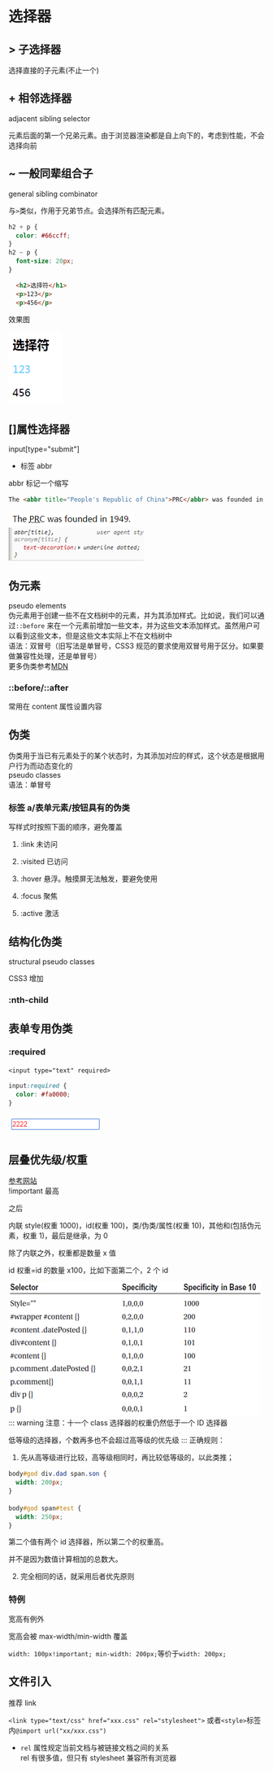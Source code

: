 # 选择器

## > 子选择器

选择直接的子元素(不止一个)

## + 相邻选择器

adjacent sibling selector

元素后面的第一个兄弟元素。由于浏览器渲染都是自上向下的，考虑到性能，不会选择向前

## ~ 一般同辈组合子

general sibling combinator

与`>`类似，作用于兄弟节点。会选择所有匹配元素。

```css
h2 + p {
  color: #66ccff;
}
h2 ~ p {
  font-size: 20px;
}
```

```html
  <h2>选择符</h1>
  <p>123</p>
  <p>456</p>
```

效果图

![效果图](../images/f2e8c1dc33947c0e774d532a5f05a06d.png)

## []属性选择器

input[type="submit"]

- 标签 abbr

abbr 标记一个缩写

```html
The <abbr title="People's Republic of China">PRC</abbr> was founded in 1949.
```

![效果图](../images/b945de9edc499f32b059324e0eb61375.png)
![浏览器表现](../images/e37a5ce09c1ee0dc9a75eca2576bb92d.png)

## 伪元素

pseudo elements  
伪元素用于创建一些不在文档树中的元素，并为其添加样式。比如说，我们可以通过`::before` 来在一个元素前增加一些文本，并为这些文本添加样式。虽然用户可以看到这些文本，但是这些文本实际上不在文档树中  
语法：双冒号（旧写法是单冒号，CSS3 规范的要求使用双冒号用于区分。如果要做兼容性处理，还是单冒号）  
更多伪类参考[MDN](https://developer.mozilla.org/zh-CN/docs/Web/CSS/Pseudo-classes)

### ::before/::after

常用在 content 属性设置内容

## 伪类

伪类用于当已有元素处于的某个状态时，为其添加对应的样式，这个状态是根据用户行为而动态变化的  
pseudo classes  
语法：单冒号

### 标签 a/表单元素/按钮具有的伪类

写样式时按照下面的顺序，避免覆盖

1.  :link 未访问

2.  :visited 已访问

3.  :hover 悬浮。触摸屏无法触发，要避免使用

4.  :focus 聚焦

5.  :active 激活

## 结构化伪类

structural pseudo classes

CSS3 增加

### :nth-child

## 表单专用伪类

### :required

`<input type="text" required>`

```css
input:required {
  color: #fa0000;
}
```

![表现](../images/ebf0ab96276f201597e464f2b1817dd8.png)

## 层叠优先级/权重

[参考网站](https://juejin.im/post/5ce607a7e51d454f6f16eb3d)  
!important 最高

之后

内联 style(权重 1000)，id(权重 100)，类/伪类/属性(权重 10)，其他和(包括伪元素，权重 1)，最后是继承，为 0

除了内联之外，权重都是数量 x 值

id 权重=id 的数量 x100，比如下面第二个，2 个 id

![权重规则](../images/f17a5fa6839e6883c8734b01f6616d22.png)
::: warning
注意：十一个 class 选择器的权重仍然低于一个 ID 选择器

低等级的选择器，个数再多也不会超过高等级的优先级
:::
正确规则：

1.  先从高等级进行比较，高等级相同时，再比较低等级的，以此类推；

```css
body#god div.dad span.son {
  width: 200px;
}

body#god span#test {
  width: 250px;
}
```

第二个值有两个 id 选择器，所以第二个的权重高。

并不是因为数值计算相加的总数大。

2.  完全相同的话，就采用后者优先原则

### 特例

宽高有例外

宽高会被 max-width/min-width 覆盖

`width: 100px!important; min-width: 200px;`等价于`width: 200px;`

## 文件引入

推荐 link

`<link type="text/css" href="xxx.css" rel="stylesheet">`
或者`<style>`标签内`@import url("xx/xxx.css")`

- `rel` 属性规定当前文档与被链接文档之间的关系  
  rel 有很多值，但只有 stylesheet 兼容所有浏览器
